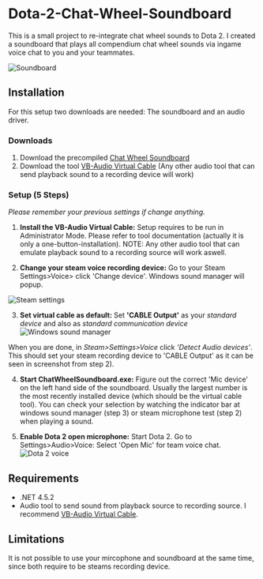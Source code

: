 # Dota-2-Chat-Wheel-Soundboard
This is a small project to re-integrate chat wheel sounds to Dota 2.
I created a soundboard that plays all compendium chat wheel sounds via ingame voice chat to you and your teammates.

![Soundboard](https://github.com/derdanielb/Dota-2-Chat-Wheel-Soundboard/raw/master/readme/application.png "Soundboard")

## Installation
For this setup two downloads are needed: The soundboard and an audio driver.
### Downloads

1. Download the precompiled [Chat Wheel Soundboard](https://github.com/derdanielb/Dota-2-Chat-Wheel-Soundboard/releases/download/1.0/ChatWheelSoundboard.zip)
2. Download the tool [VB-Audio Virtual Cable](https://www.vb-audio.com/Cable/index.htm#DownloadCable)
(Any other audio tool that can send playback sound to a recording device will work)

### Setup (5 Steps)

*Please remember your previous settings if change anything.*

1. __Install the **VB-Audio Virtual Cable**:__ 
Setup requires to be run in Administrator Mode. Please refer to tool documentation (actually it is only a one-button-installation).
NOTE: Any other audio tool that can emulate playback sound to a recording source will work aswell.


2. __Change your steam voice recording device:__
Go to your Steam Settings>Voice> click 'Change device'. Windows sound manager will popup. 

![Steam settings](https://github.com/derdanielb/Dota-2-Chat-Wheel-Soundboard/raw/master/readme/steam_audio.png "Steam settings")


3. __Set virtual cable as default:__
Set **'CABLE Output'** as your *standard device* and also as *standard communication device*
![Windows sound manager](https://github.com/derdanielb/Dota-2-Chat-Wheel-Soundboard/raw/master/readme/windows_sound.png "Windows sound manager")

When you are done, in *Steam>Settings>Voice* click *'Detect Audio devices'*. This should set your steam recording device to 'CABLE Output' as it can be seen in screenshot from step 2). 


4. __Start ChatWheelSoundboard.exe:__
Figure out the correct 'Mic device' on the left hand side of the soundboard.
Usually the largest number is the most recently installed device (which should be the virtual cable tool).
You can check your selection by watching the indicator bar at windows sound manager (step 3) or steam microphone test (step 2) when playing a sound.

5. __Enable Dota 2 open microphone:__
Start Dota 2. Go to Settings>Audio>Voice: Select 'Open Mic' for team voice chat.
![Dota 2 voice](https://github.com/derdanielb/Dota-2-Chat-Wheel-Soundboard/raw/master/readme/dota2_audiosetting_s.png "Dota 2 voice")

## Requirements
- .NET 4.5.2
- Audio tool to send sound from playback source to recording source. I recommend [VB-Audio Virtual Cable](https://www.vb-audio.com/Cable/index.htm#DownloadCable).

## Limitations
It is not possible to use your mircophone and soundboard at the same time, since both require to be steams recording device.
